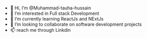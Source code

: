 - 👋 Hi, I’m @Muhammad-tauha-hussain
- 👀 I’m interested in Full stack Development
- 🌱 I’m currently learning ReactJs and NExtJs
- 💞️ I’m looking to collaborate on  software development projects
- 📫  reach me through Linkdin


<!---
Muhammad-tauha-hussain/Muhammad-tauha-hussain is a ✨ special ✨ repository because its `README.md` (this file) appears on your GitHub profile.
You can click the Preview link to take a look at your changes.
--->
